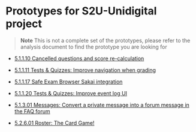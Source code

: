 # Prototypes for S2U-Unidigital project

> **Note**
> This is not a complete set of the prototypes, please refer to
> the analysis document to find the prototype you are looking for

* [5.1.1.10 Cancelled questions and score re-calculation](5-1-1-10-cancelled_questions_and_score_re-calculation/cancelled-questions.md)

* [5.1.1.11 Tests & Quizzes: Improve navigation when grading](5-1-1-11-improve-navigation-when-grading/grading-navigation.md)

* [5.1.1.17 Safe Exam Browser Sakai integration](5-1-1-17-safe-exam-browser/safe-exam-browser-prototype.md)

* [5.1.1.20 Tests & Quizzes: Improve event log UI](5-1-1-20-improve-event-log-ui/event-log.md)

* [5.1.3.01 Messages: Convert a private message into a forum message in the FAQ forum](5-1-3-01-publish-private-message-to-faq-forum/message-to-faq.md)

* [5.2.6.01 Roster: The Card Game!](5-2-6-01-the-card-game/the-card-game-prototype.md)
